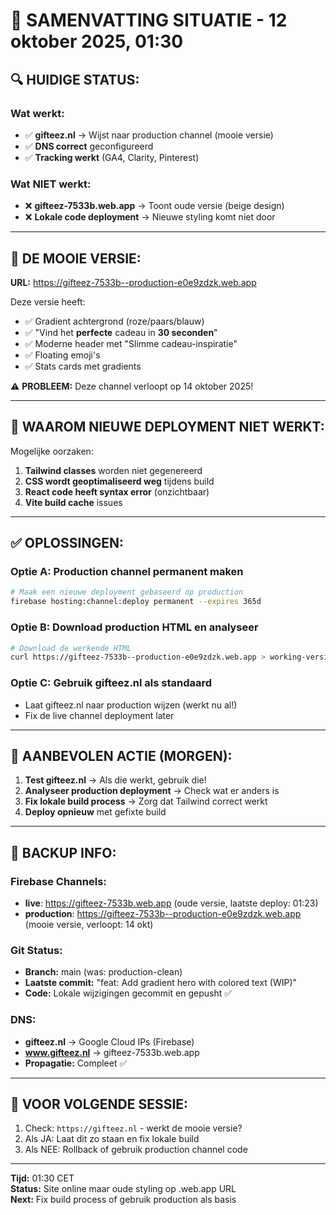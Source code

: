 # 🎯 SAMENVATTING SITUATIE - 12 oktober 2025, 01:30

## 🔍 HUIDIGE STATUS:

### Wat werkt:
- ✅ **gifteez.nl** → Wijst naar production channel (mooie versie)
- ✅ **DNS correct** geconfigureerd
- ✅ **Tracking werkt** (GA4, Clarity, Pinterest)

### Wat NIET werkt:
- ❌ **gifteez-7533b.web.app** → Toont oude versie (beige design)
- ❌ **Lokale code deployment** → Nieuwe styling komt niet door

---

## 🎨 DE MOOIE VERSIE:

**URL:** https://gifteez-7533b--production-e0e9zdzk.web.app

Deze versie heeft:
- ✅ Gradient achtergrond (roze/paars/blauw)
- ✅ "Vind het **perfecte** cadeau in **30 seconden**"
- ✅ Moderne header met "Slimme cadeau-inspiratie"
- ✅ Floating emoji's
- ✅ Stats cards met gradients

⚠️ **PROBLEEM:** Deze channel verloopt op 14 oktober 2025!

---

## 🤔 WAAROM NIEUWE DEPLOYMENT NIET WERKT:

Mogelijke oorzaken:
1. **Tailwind classes** worden niet gegenereerd
2. **CSS wordt geoptimaliseerd weg** tijdens build
3. **React code heeft syntax error** (onzichtbaar)
4. **Vite build cache** issues

---

## ✅ OPLOSSINGEN:

### Optie A: Production channel permanent maken
```bash
# Maak een nieuwe deployment gebaseerd op production
firebase hosting:channel:deploy permanent --expires 365d
```

### Optie B: Download production HTML en analyseer
```bash
# Download de werkende HTML
curl https://gifteez-7533b--production-e0e9zdzk.web.app > working-version.html
```

### Optie C: Gebruik gifteez.nl als standaard
- Laat gifteez.nl naar production wijzen (werkt nu al!)
- Fix de live channel deployment later

---

## 🚀 AANBEVOLEN ACTIE (MORGEN):

1. **Test gifteez.nl** → Als die werkt, gebruik die!
2. **Analyseer production deployment** → Check wat er anders is
3. **Fix lokale build process** → Zorg dat Tailwind correct werkt
4. **Deploy opnieuw** met gefixte build

---

## 💾 BACKUP INFO:

### Firebase Channels:
- **live**: https://gifteez-7533b.web.app (oude versie, laatste deploy: 01:23)
- **production**: https://gifteez-7533b--production-e0e9zdzk.web.app (mooie versie, verloopt: 14 okt)

### Git Status:
- **Branch:** main (was: production-clean)
- **Laatste commit:** "feat: Add gradient hero with colored text (WIP)"
- **Code:** Lokale wijzigingen gecommit en gepusht ✅

### DNS:
- **gifteez.nl** → Google Cloud IPs (Firebase)
- **www.gifteez.nl** → gifteez-7533b.web.app
- **Propagatie:** Compleet ✅

---

## 📝 VOOR VOLGENDE SESSIE:

1. Check: `https://gifteez.nl` - werkt de mooie versie?
2. Als JA: Laat dit zo staan en fix lokale build
3. Als NEE: Rollback of gebruik production channel code

---

**Tijd:** 01:30 CET  
**Status:** Site online maar oude styling op .web.app URL  
**Next:** Fix build process of gebruik production als basis
